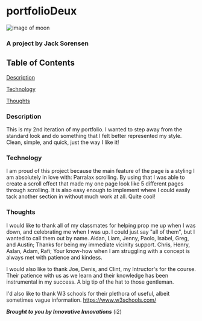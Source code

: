 # portfolioDeux
![image of moon](style/images/moon.jpg)
### A project by Jack Sorensen

## Table of Contents

[Description](#Description)

[Technology](#Technology)

[Thoughts](#Thoughts)


### Description
This is my 2nd iteration of my portfolio. I wanted to step away from the standard look and do something that I felt better represented my style. Clean, simple, and quick, just the way I like it!

### Technology
I am proud of this project because the main feature of the page is a styling I am absolutely in love with: Parralax scrolling. By using that I was able to create a scroll effect that made my one page look like 5 different pages through scrolling. It is also easy enough to implement where I could easily tack another section in without much work at all. Quite cool!



### Thoughts

I would like to thank all of my classmates for helping prop me up when I was down, and celebrating me when I was up. I could just say "all of them", but I wanted to call them out by name. Aidan, Liam, Jenny, Paolo, Isabel, Greg, and Austin; Thanks for being my immediate vicinity support. Chris, Henry, Aslan, Adam, Rafi; Your know-how when I am struggling with a concept is always met with patience and kindess.

I would also like to thank Joe, Denis, and Clint, my Intructor's for the course. Their patience with us as we learn and their knowledge has been instrumental in my success. A big tip of the hat to those gentleman.

I'd also like to thank W3 schools for their plethora of useful, albeit sometimes vague information.
https://www.w3schools.com/ 


***Brought to you by Innovative Innovations*** (i2)
